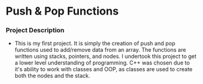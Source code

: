 # Push & Pop Functions 

### Project Description
- This is my first project. It is simply the creation of push and pop functions used to add/remove data from an array. The functions are written using stacks, pointers, and nodes. I undertook this project to get a lower level understanding of programming. C++ was chosen due to it's ability to work with classes and OOP, as classes are used to create both the nodes and the stack. 
